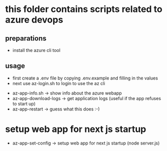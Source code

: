 # this folder contains scripts related to azure devops

## preparations
- install the azure cli tool

## usage
- first create a .env file by copying .env.example and filling in the values
- next use az-login.sh to login to use the az cli

* az-app-info.sh -> show info about the azure webapp
* az-app-download-logs -> get application logs (useful if the app refuses to start up)
* az-app-restart -> guess what this does :-)

# setup web app for next js startup
* az-app-set-config -> setup web app for next js startup (node server.js) 